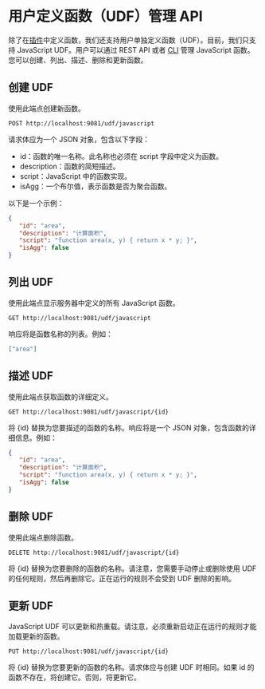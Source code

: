 # 用户定义函数（UDF）管理 API

除了在[插件](./plugins.md)中定义函数，我们还支持用户单独定义函数（UDF）。目前，我们只支持 JavaScript UDF。用户可以通过 REST API 或者 [CLI](../cli/scripts.md) 管理 JavaScript 函数。您可以创建、列出、描述、删除和更新函数。

## 创建 UDF

使用此端点创建新函数。

```shell
POST http://localhost:9081/udf/javascript
```

请求体应为一个 JSON 对象，包含以下字段：
- id：函数的唯一名称。此名称也必须在 script 字段中定义为函数。
- description：函数的简短描述。
- script：JavaScript 中的函数实现。
- isAgg：一个布尔值，表示函数是否为聚合函数。

以下是一个示例：

```json
{
   "id": "area",
   "description": "计算面积",
   "script": "function area(x, y) { return x * y; }",
   "isAgg": false
}
```

## 列出 UDF

使用此端点显示服务器中定义的所有 JavaScript 函数。

```shell
GET http://localhost:9081/udf/javascript
```

响应将是函数名称的列表。例如：

```json
["area"]
```

## 描述 UDF

使用此端点获取函数的详细定义。

```shell
GET http://localhost:9081/udf/javascript/{id}
```

将 {id} 替换为您要描述的函数的名称。响应将是一个 JSON 对象，包含函数的详细信息。例如：

```json
{
   "id": "area",
   "description": "计算面积",
   "script": "function area(x, y) { return x * y; }",
   "isAgg": false
}
```

## 删除 UDF

使用此端点删除函数。

```shell
DELETE http://localhost:9081/udf/javascript/{id}
```

将 {id} 替换为您要删除的函数的名称。请注意，您需要手动停止或删除使用 UDF 的任何规则，然后再删除它。正在运行的规则不会受到 UDF 删除的影响。

## 更新 UDF

JavaScript UDF 可以更新和热重载。请注意，必须重新启动正在运行的规则才能加载更新的函数。

```shell
PUT http://localhost:9081/udf/javascript/{id}
```

将 {id} 替换为您要更新的函数的名称。请求体应与创建 UDF 时相同。如果 id 的函数不存在，将创建它。否则，将更新它。
